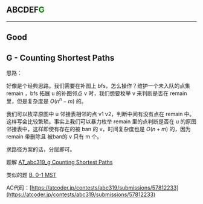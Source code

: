 ## ABCDEF<font color=green>G</font>

---

## Good

## G - Counting Shortest Paths

思路：

好像是个经典思路。我们需要在补图上 bfs，怎么操作？维护一个未入队的点集 remain ，bfs 拓展 u 的补图邻点 v 时，我们想要枚举 v 来判断是否在 remain 里，但是复杂度是 $O(n^n-m)$ 的。

我们可以枚举原图中 u 邻接表相邻的点 v1 v2，判断中间有没有点在 remain 中。这样写会比较繁琐。事实上我们可以暴力枚举 remain 里的点判断是否在 u 的原图邻接表中，这样即使有存在的被 ban 的 v，时间复杂度也是 $O(n+m)$ 的，因为 remain 带删除且 被ban的 v 只有 m 个。

求路径方案的话，分层即可。

题解 [AT_abc319_g Counting Shortest Paths](https://www.luogu.com.cn/article/82zjf1x0)

类似的题 [B. 0-1 MST](https://codeforces.com/contest/1242/problem/B)

AC代码：[https://atcoder.jp/contests/abc319/submissions/57812233](https://atcoder.jp/contests/abc319/submissions/57812233)